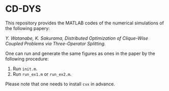 # CD-DYS

This repository provides the MATLAB codes of the numerical simulations of the following papery:

*Y. Watanabe, K. Sakurama, Distributed Optimization of Clique-Wise Coupled Problems via Three-Operator Splitting.*

One can run and generate the same figures as ones in the paper by the following procedure:

1. Run `init.m`.
2. Run `run_ex1.m` or `run_ex2.m`.

Please note that one needs to install `cvx` in advance.

